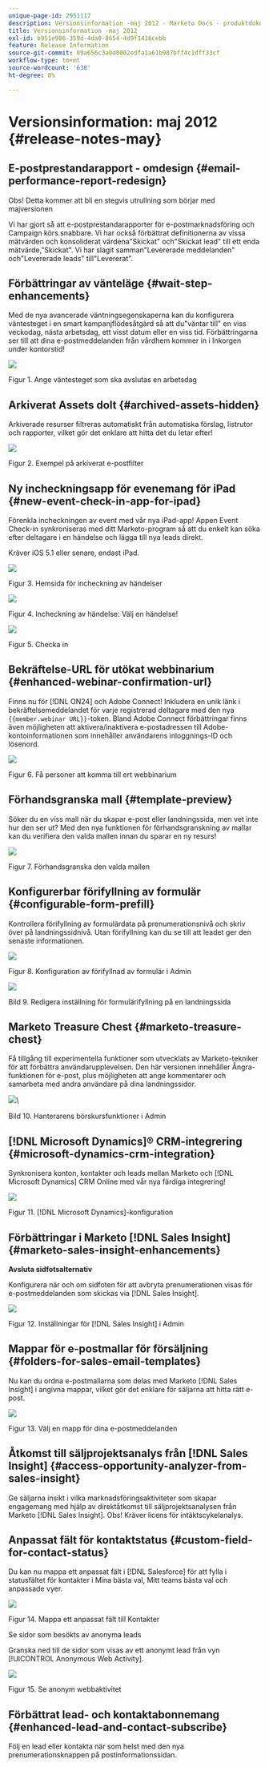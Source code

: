 ```yaml
---
unique-page-id: 2951117
description: Versionsinformation -maj 2012 - Marketo Docs - produktdokumentation
title: Versionsinformation -maj 2012
exl-id: b951e986-359d-4da0-8654-4d9f1416cebb
feature: Release Information
source-git-commit: 09a656c3a0d0002edfa1a61b987bff4c1dff33cf
workflow-type: tm+mt
source-wordcount: '638'
ht-degree: 0%

---
```


# Versionsinformation: maj 2012 {#release-notes-may}

## E-postprestandarapport - omdesign {#email-performance-report-redesign}

Obs! Detta kommer att bli en stegvis utrullning som börjar med majversionen

Vi har gjort så att e-postprestandarapporter för e-postmarknadsföring och Campaign körs snabbare. Vi har också förbättrat definitionerna av vissa mätvärden och konsoliderat värdena&quot;Skickat&quot; och&quot;Skickat lead&quot; till ett enda mätvärde,&quot;Skickat&quot;. Vi har slagit samman&quot;Levererade meddelanden&quot; och&quot;Levererade leads&quot; till&quot;Levererat&quot;.

## Förbättringar av vänteläge {#wait-step-enhancements}

Med de nya avancerade väntningsegenskaperna kan du konfigurera väntesteget i en smart kampanjflödesåtgärd så att du&quot;väntar till&quot; en viss veckodag, nästa arbetsdag, ett visst datum eller en viss tid. Förbättringarna ser till att dina e-postmeddelanden från vårdhem kommer in i Inkorgen under kontorstid!

![](assets/image2014-9-23-10-3a14-3a13.png)

Figur 1. Ange väntesteget som ska avslutas en arbetsdag

## Arkiverat Assets dolt {#archived-assets-hidden}

Arkiverade resurser filtreras automatiskt från automatiska förslag, listrutor och rapporter, vilket gör det enklare att hitta det du letar efter!

![](assets/image2014-9-23-10-3a14-3a28.png)

Figur 2. Exempel på arkiverat e-postfilter

## Ny incheckningsapp för evenemang för iPad {#new-event-check-in-app-for-ipad}

Förenkla incheckningen av event med vår nya iPad-app! Appen Event Check-in synkroniseras med ditt Marketo-program så att du enkelt kan söka efter deltagare i en händelse och lägga till nya leads direkt.

Kräver iOS 5.1 eller senare, endast iPad.

![](assets/image2014-9-23-10-3a14-3a46.png)

Figur 3. Hemsida för incheckning av händelser

![](assets/image2014-9-23-10-3a15-3a6.png)

Figur 4. Incheckning av händelse: Välj en händelse!

![](assets/image2014-9-23-10-3a15-3a27.png)

Figur 5. Checka in

## Bekräftelse-URL för utökat webbinarium {#enhanced-webinar-confirmation-url}

Finns nu för [!DNL ON24] och Adobe Connect! Inkludera en unik länk i bekräftelsemeddelandet för varje registrerad deltagare med den nya `{{member.webinar URL}}`-token. Bland Adobe Connect förbättringar finns även möjligheten att aktivera/inaktivera e-postadressen till Adobe-kontoinformationen som innehåller användarens inloggnings-ID och lösenord.

![](assets/image2014-9-23-10-3a15-3a44.png)

Figur 6. Få personer att komma till ert webbinarium

## Förhandsgranska mall {#template-preview}

Söker du en viss mall när du skapar e-post eller landningssida, men vet inte hur den ser ut? Med den nya funktionen för förhandsgranskning av mallar kan du verifiera den valda mallen innan du sparar en ny resurs!

![](assets/image2014-9-23-10-3a16-3a4.png)

Figur 7. Förhandsgranska den valda mallen

## Konfigurerbar förifyllning av formulär {#configurable-form-prefill}

Kontrollera förifyllning av formulärdata på prenumerationsnivå och skriv över på landningssidnivå. Utan förifyllning kan du se till att leadet ger den senaste informationen.

![](assets/image2014-9-23-10-3a16-3a22.png)

Figur 8. Konfiguration av förifyllnad av formulär i Admin

![](assets/image2014-9-23-10-3a16-3a34.png)

Bild 9. Redigera inställning för formulärifyllning på en landningssida

## Marketo Treasure Chest {#marketo-treasure-chest}

Få tillgång till experimentella funktioner som utvecklats av Marketo-tekniker för att förbättra användarupplevelsen. Den här versionen innehåller Ångra-funktionen för e-post, plus möjligheten att ange kommentarer och samarbeta med andra användare på dina landningssidor.

![](assets/image2014-9-23-10-3a16-3a51.png)\

Bild 10. Hanterarens börskursfunktioner i Admin

## [!DNL Microsoft Dynamics]® CRM-integrering {#microsoft-dynamics-crm-integration}

Synkronisera konton, kontakter och leads mellan Marketo och [!DNL Microsoft Dynamics] CRM Online med vår nya färdiga integrering!

![](assets/image2014-9-23-10-3a17-3a6.png)

Figur 11. [!DNL Microsoft Dynamics]-konfiguration

## Förbättringar i Marketo [!DNL Sales Insight] {#marketo-sales-insight-enhancements}

**Avsluta sidfotsalternativ**

Konfigurera när och om sidfoten för att avbryta prenumerationen visas för e-postmeddelanden som skickas via [!DNL Sales Insight].

![](assets/image2014-9-23-10-3a17-3a20.png)

Figur 12. Inställningar för [!DNL Sales Insight] i Admin

## Mappar för e-postmallar för försäljning {#folders-for-sales-email-templates}

Nu kan du ordna e-postmallarna som delas med Marketo [!DNL Sales Insight] i angivna mappar, vilket gör det enklare för säljarna att hitta rätt e-post.

![](assets/image2014-9-23-10-3a17-3a35.png)

Figur 13. Välj en mapp för dina e-postmeddelanden

## Åtkomst till säljprojektsanalys från [!DNL Sales Insight] {#access-opportunity-analyzer-from-sales-insight}

Ge säljarna insikt i vilka marknadsföringsaktiviteter som skapar engagemang med hjälp av direktåtkomst till säljprojektsanalysen från Marketo [!DNL Sales Insight]. Obs! Kräver licens för intäktscykelanalys.

## Anpassat fält för kontaktstatus {#custom-field-for-contact-status}

Du kan nu mappa ett anpassat fält i [!DNL Salesforce] för att fylla i statusfältet för kontakter i Mina bästa val, Mitt teams bästa val och anpassade vyer.

![](assets/image2014-9-23-10-3a17-3a47.png)

Figur 14. Mappa ett anpassat fält till Kontakter

Se sidor som besökts av anonyma leads

Granska ned till de sidor som visas av ett anonymt lead från vyn [!UICONTROL Anonymous Web Activity].

![](assets/image2014-9-23-10-3a17-3a59.png)

Figur 15. Se anonym webbaktivitet

## Förbättrat lead- och kontaktabonnemang {#enhanced-lead-and-contact-subscribe}

Följ en lead eller kontakta när som helst med den nya prenumerationsknappen på postinformationssidan.
